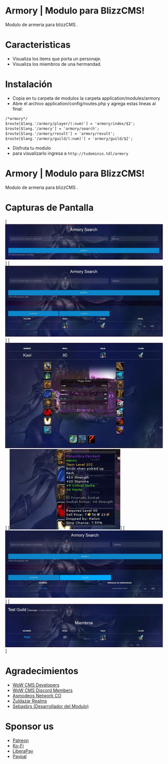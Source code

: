 # Armory | Modulo para BlizzCMS!

Modulo de armeria para blizzCMS .


# Caracteristicas
- Visualiza los items que porta un personaje.
- Visualiza los miembros de una hermandad.
# Instalación
- Copia en tu carpeta de modulos la carpeta application/modules/armory
- Abre el archivo application/config/routes.php y agrega estas lineas al final:

```
/*armory*/
$route[$lang.'/armory/player/(:num)'] = 'armory/index/$2';
$route[$lang.'/armory'] = 'armory/search';
$route[$lang.'/armory/result'] = 'armory/result';
$route[$lang.'/armory/guild/(:num)'] = 'armory/guild/$2';
```

- Disfruta tu modulo
- para visualizarlo ingresa a `http://tudominio.tdl/armory`

# Armory | Modulo para BlizzCMS!

Modulo de armeria para blizzCMS .




# Capturas de Pantalla
[![Captura1](https://raw.githubusercontent.com/AsmodeosNetworkCO/Module_BlizzCMS-Armory/master/screenshots/screenshot-1.JPG "Captura1")]
[![Captura2](https://raw.githubusercontent.com/AsmodeosNetworkCO/Module_BlizzCMS-Armory/master/screenshots/screenshot-2.JPG "Captura2")]
[![Captura3](https://raw.githubusercontent.com/AsmodeosNetworkCO/Module_BlizzCMS-Armory/master/screenshots/screenshot-3.JPG "Captura3")]
[![Captura4](https://raw.githubusercontent.com/AsmodeosNetworkCO/Module_BlizzCMS-Armory/master/screenshots/screenshot-4.JPG "Captura4")]
[![Captura5](https://raw.githubusercontent.com/AsmodeosNetworkCO/Module_BlizzCMS-Armory/master/screenshots/screenshot-5.JPG "Captura5")]
[![Captura6](https://raw.githubusercontent.com/AsmodeosNetworkCO/Module_BlizzCMS-Armory/master/screenshots/screenshot-6.JPG "Captura6")]

# Agradecimientos
- [WoW CMS Developers](https://wow-cms.com "BlizzCMS")
- [WoW CMS Discord Members](https://discord.gg/vZG9vpS "WoW CMS Discord Members")
- [Asmodeos Network CO](https://www.asmodeosnetworkco.tk/ "Asmodeos Network CO")
- [Zuldazar Realms](https://zuldazar-realms.tk "Zuldazar Realms")
- [Sebasbrs (Desarrollador del Modulo)](https://github.com/sebasbrs "Sebasbrs (Desarrollador del Modulo)")

# Sponsor us
- [Patreon](https://patreon.com/zuldazarrealms "Patreon")
- [Ko-Fi](https://ko-fi.com/zuldazarrealms "Ko-Fi")
- [LiberaPay](https://liberapay.com/sebasbrs32 "LiberaPay")
- [Paypal](http://paypal.me/sebasgodoy1 "Paypal")
